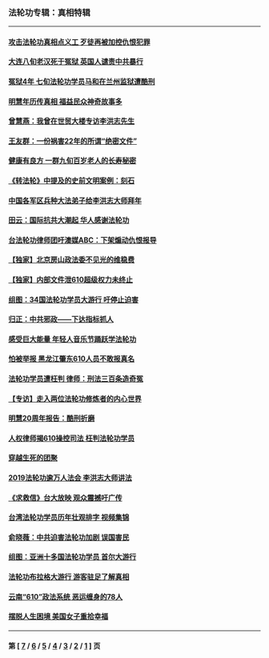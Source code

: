 ### 法轮功专辑：真相特辑
---
#### [攻击法轮功真相点义工 歹徒再被加控仇恨犯罪](../../pages/nf4389/n13601019.md?06010430) 
#### [大连八旬老汉死于冤狱 英国人谴责中共暴行](../../pages/nf4389/n13480118.md?06010430) 
#### [冤狱4年 七旬法轮功学员马和在兰州监狱遭酷刑](../../pages/nf4389/n13304688.md?06010430) 
#### [明慧年历传真相 福益民众神奇故事多](../../pages/nf4389/n13294545.md?06010430) 
#### [曾慧燕：我曾在世贸大楼专访李洪志先生](../../pages/nf4389/n12898729.md?06010430) 
#### [王友群：一份祸害22年的所谓“绝密文件”](../../pages/nf4389/n12871750.md?06010430) 
#### [健康有良方 一群九旬百岁老人的长寿秘密](../../pages/nf4389/n12847475.md?06010430) 
#### [《转法轮》中提及的史前文明案例：刻石](../../pages/nf4389/n12758577.md?06010430) 
#### [中国各军区兵种大法弟子给李洪志大师拜年](../../pages/nf4389/n12750047.md?06010430) 
#### [田云：国际抗共大潮起 华人感谢法轮功](../../pages/nf4389/n12357708.md?06010430) 
#### [台法轮功律师团吁澳媒ABC：下架煽动仇恨报导](../../pages/nf4389/n12279917.md?06010430) 
#### [【独家】北京房山政法委不见光的维稳费](../../pages/nf4389/n12031979.md?06010430) 
#### [【独家】内部文件泄610超级权力未终止](../../pages/nf4389/n12023895.md?06010430) 
#### [组图：34国法轮功学员大游行 吁停止迫害](../../pages/nf4389/n11492658.md?06010430) 
#### [归正：中共邪政——下达指标抓人](../../pages/nf4389/n11474770.md?06010430) 
#### [感受巨大能量 年轻人音乐节踊跃学法轮功](../../pages/nf4389/n11441981.md?06010430) 
#### [怕被举报 黑龙江肇东610人员不敢报真名](../../pages/nf4389/n11436499.md?06010430) 
#### [法轮功学员遭枉判 律师：刑法三百条造奇冤](../../pages/nf4389/n11433943.md?06010430) 
#### [【专访】走入两位法轮功修炼者的内心世界](../../pages/nf4389/n11415623.md?06010430) 
#### [明慧20周年报告：酷刑折磨](../../pages/nf4389/n11387954.md?06010430) 
#### [人权律师揭610操控司法 枉判法轮功学员](../../pages/nf4389/n11313370.md?06010430) 
#### [穿越生死的团聚](../../pages/nf4389/n11258922.md?06010430) 
#### [2019法轮功逾万人法会 李洪志大师讲法](../../pages/nf4389/n11265303.md?06010430) 
#### [《求救信》台大放映 观众震撼吁广传](../../pages/nf4389/n10922251.md?06010430) 
#### [台湾法轮功学员历年壮观排字 视频集锦](../../pages/nf4389/n10878789.md?06010430) 
#### [俞晓薇：中共迫害法轮功加剧 误国害民](../../pages/nf4389/n10859260.md?06010430) 
#### [组图：亚洲十多国法轮功学员 首尔大游行](../../pages/nf4389/n10781149.md?06010430) 
#### [法轮功布拉格大游行 游客驻足了解真相](../../pages/nf4389/n10749360.md?06010430) 
#### [云南“610”政法系统 恶运缠身的78人](../../pages/nf4389/n10747534.md?06010430) 
#### [摆脱人生困境 美国女子重拾幸福](../../pages/nf4389/n10688678.md?06010430) 

---
#### 第 [ [7](./7.md?06010430) / [6](./6.md?06010430) / [5](./5.md?06010430) / [4](./4.md?06010430) / [3](./3.md?06010430) / [2](./2.md?06010430) / [1](./1.md?06010430) ] 页

